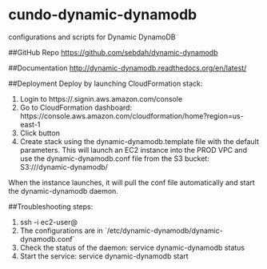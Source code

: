 # cundo-dynamic-dynamodb
configurations and scripts for Dynamic DynamoDB

##GitHub Repo
https://github.com/sebdah/dynamic-dynamodb

##Documentation
http://dynamic-dynamodb.readthedocs.org/en/latest/

##Deployment
Deploy by launching CloudFormation stack:
<ol>
<li>Login to https://<account_id>.signin.aws.amazon.com/console</li>
<li>Go to CloudFormation dashboard: https://console.aws.amazon.com/cloudformation/home?region=us-east-1</li>
<li>Click <Create Stack> button</li>
<li>Create stack using the dynamic-dynamodb.template file with the default parameters. This will launch an EC2 instance into the PROD VPC and use the dynamic-dynamodb.conf file from the S3 bucket: S3://<bucket>/dynamic-dynamodb/</li>
</ol>

When the instance launches, it will pull the conf file automatically and start the dynamic-dynamodb daemon.

##Troubleshooting steps:
<ol>
<li>ssh -i <key> ec2-user@<hostname></li>
<li>The configurations are in `/etc/dynamic-dynamodb/dynamic-dynamodb.conf`</li>
<li>Check the status of the daemon: service dynamic-dynamodb status</li>
<li>Start the service: service dynamic-dynamodb start</li>
</ol>
